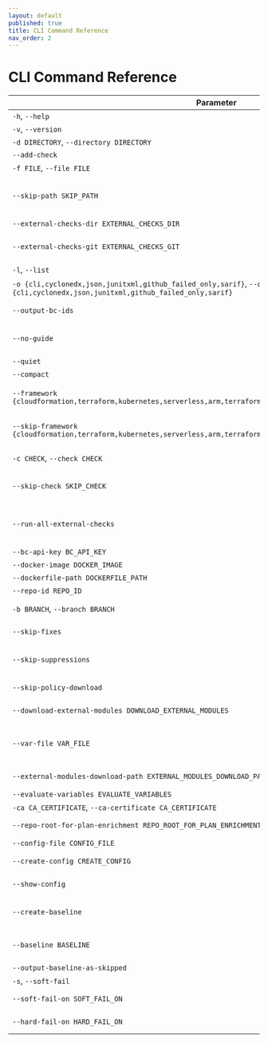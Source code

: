 ```yaml
---
layout: default
published: true
title: CLI Command Reference
nav_order: 2
---
```


# CLI Command Reference

| Parameter | Description |
| --- | --- |
| `-h`, `--help` | Show this help message and exit. |
| `-v`, `--version` | Version. |
| `-d DIRECTORY`, `--directory DIRECTORY` | IaC root directory. Cannot be used together with --file. |
| `--add-check` | Generate a new check via CLI prompt |
| `-f FILE`, `--file FILE` | IaC file. Cannot be used together with `--directory`. |
| `--skip-path SKIP_PATH` | Path (file or directory) to skip, using regular expression logic, relative to current working directory. Word boundaries are not implicit; i.e., specifying "dir1" will skip any directory or subdirectory named "dir1". Ignored with -f. Can be specified multiple times. |
| `--external-checks-dir EXTERNAL_CHECKS_DIR` | Directory for custom checks to be loaded. Can be repeated. |
| `--external-checks-git EXTERNAL_CHECKS_GIT` | Github url of external checks to be added. \n you can specify a subdirectory after a double-slash //. \n cannot be used together with --external-checks-dir' |
| `-l`, `--list` | List checks. |
| `-o {cli,cyclonedx,json,junitxml,github_failed_only,sarif}`, `--output {cli,cyclonedx,json,junitxml,github_failed_only,sarif}` | Report output format. Add multiple outputs by using the flag multiple times (`-o sarif -o cli`) |
| `--output-bc-ids` | Print Bridgecrew platform IDs (BC...) instead of Checkov IDs (CKV...), if the check exists in the platform |
| `--no-guide` | Do not fetch Bridgecrew platform IDs and guidelines for the checkov output report. Note: this prevents Bridgecrew platform check IDs from being used anywhere in the CLI. |
| `--quiet` | Display only failed checks in CLI output. | [View Scan Results](doc:scan-use-cases#section-view-scan-results) |
| `--compact` | Do not display code blocks in CLI output. |
| `--framework {cloudformation,terraform,kubernetes,serverless,arm,terraform_plan,helm,dockerfile,secrets,json,all}` | Filter scan to run only on a specific infrastructure code frameworks. Possible arguments are `cloudformation`, `terraform`, `kubernetes`, `serverless`, `arm`, `terraform_plan`, `helm`, `dockerfile`, `secrets`, `json`, `all` |
| `--skip-framework {cloudformation,terraform,kubernetes,serverless,arm,terraform_plan,helm,dockerfile,secrets,json}` | Filter scan to skip specific infrastructure code frameworks. will be included automatically for some frameworks if system dependencies are missing.
| `-c CHECK`, `--check CHECK` | Filter scan to run only on a specific check identifier (allowlist). You can specify multiple checks separated by comma delimiter. |
| `--skip-check SKIP_CHECK` | Filter scan to run on all checks except for a specific check identifier (denylist). You can specify multiple checks separated by comma delimiter. | [Suppress or Skip](doc:scan-use-cases#section-suppress-or-skip) |
| `--run-all-external-checks` | Run all external checks (loaded via --external-checks options) even if the checks are not present in the --check list. This allows you to always ensure that new checks present in the external source are used. If an external check is included in --skip-check, it will still be skipped. |
| `--bc-api-key BC_API_KEY` | Bridgecrew API key [env var: BC_API_KEY] | 
| `--docker-image DOCKER_IMAGE` | Scan docker images by name or ID. Only works with --bc-api-key flag | 
| `--dockerfile-path DOCKERFILE_PATH` | Path to the Dockerfile of the scanned docker image | 
| `--repo-id REPO_ID` | Identity string of the repository, with form <repo_owner>/<repo_name> | 
| `-b BRANCH`, `--branch BRANCH` | Selected branch of the persisted repository. Only has effect when using the --bc-api-key flag | 
| `--skip-fixes` | Do not download fixed resource templates from Bridgecrew. Only has effect when using the --bc-api-key flag | 
| `--skip-suppressions` | Do not download preconfigured suppressions from the Bridgecrew platform. Code comment suppressions will still be honored. Only has effect when using the --bc-api-key flag | 
| `--skip-policy-download` | Do not download custom policies configured in the Bridgecrew platform. Only has effect when using the --bc-api-key flag | 
| `--download-external-modules DOWNLOAD_EXTERNAL_MODULES` | download external terraform modules from public git repositories and terraform registry [env var: DOWNLOAD_EXTERNAL_MODULES] | 
| `--var-file VAR_FILE` | Variable files to load in addition to the default files (see https://www.terraform.io/docs/language/values/variables.html#variable-definitions-tfvars-files).Currently only supported for source Terraform (.tf file), and Helm chart scans.Requires using --directory, not --file. | 
| `--external-modules-download-path EXTERNAL_MODULES_DOWNLOAD_PATH` | set the path for the download external terraform modules [env var: EXTERNAL_MODULES_DIR] | 
| `--evaluate-variables EVALUATE_VARIABLES` | evaluate the values of variables and locals | 
| `-ca CA_CERTIFICATE`, `--ca-certificate CA_CERTIFICATE` | Custom CA certificate (bundle) file [env var: BC_CA_BUNDLE] |
| `--repo-root-for-plan-enrichment REPO_ROOT_FOR_PLAN_ENRICHMENT` | Directory containing the hcl code used to generate a given plan file. Use with -f. | 
| `--config-file CONFIG_FILE` | path to the Checkov configuration YAML file | 
| `--create-config CREATE_CONFIG` | takes the current command line args and writes them out to a config file at the given path
| `--show-config` | prints all args and config settings and where they came from (eg. commandline, config file, environment variable or default)
| `--create-baseline` | Alongside outputting the findings, save all results to .checkov.baseline file so future runs will not re-flag the same noise. Works only with `--directory` flag | 
| `--baseline BASELINE` | Use a .checkov.baseline file to compare current results with a known baseline. Report will include only failed checks that are new with respect to the provided baseline | 
| `--output-baseline-as-skipped` | Output checks that are skipped due to baseline file presence | 
| `-s`, `--soft-fail` | Runs checks but suppresses error code | 
| `--soft-fail-on SOFT_FAIL_ON` | Exits with a 0 exit code for specified checks. You can specify multiple checks separated by comma delimiter | 
| `--hard-fail-on HARD_FAIL_ON` | Exits with a non-zero exit code for specified checks. You can specify multiple checks separated by comma delimiter | 
